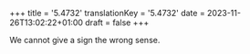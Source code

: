 +++
title = '5.4732'
translationKey = '5.4732'
date = 2023-11-26T13:02:22+01:00
draft = false
+++

We cannot give a sign the wrong sense.
